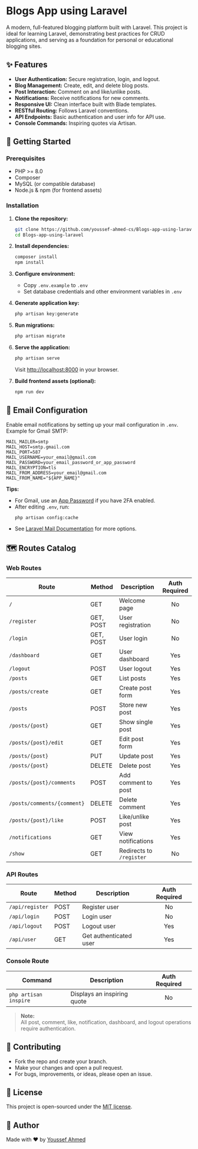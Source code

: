 # Blogs App using Laravel

A modern, full-featured blogging platform built with Laravel. This project is ideal for learning Laravel, demonstrating
best practices for CRUD applications, and serving as a foundation for personal or educational blogging sites.

## ✨ Features

- **User Authentication:** Secure registration, login, and logout.
- **Blog Management:** Create, edit, and delete blog posts.
- **Post Interaction:** Comment on and like/unlike posts.
- **Notifications:** Receive notifications for new comments.
- **Responsive UI:** Clean interface built with Blade templates.
- **RESTful Routing:** Follows Laravel conventions.
- **API Endpoints:** Basic authentication and user info for API use.
- **Console Commands:** Inspiring quotes via Artisan.

## 🚀 Getting Started

### Prerequisites

- PHP >= 8.0
- Composer
- MySQL (or compatible database)
- Node.js & npm (for frontend assets)

### Installation

1. **Clone the repository:**
   ```bash
   git clone https://github.com/youssef-ahmed-cs/Blogs-app-using-laravel.git
   cd Blogs-app-using-laravel
   ```

2. **Install dependencies:**
   ```bash
   composer install
   npm install
   ```

3. **Configure environment:**
    - Copy `.env.example` to `.env`
    - Set database credentials and other environment variables in `.env`

4. **Generate application key:**
   ```bash
   php artisan key:generate
   ```

5. **Run migrations:**
   ```bash
   php artisan migrate
   ```

6. **Serve the application:**
   ```bash
   php artisan serve
   ```
   Visit [http://localhost:8000](http://localhost:8000) in your browser.

7. **Build frontend assets (optional):**
   ```bash
   npm run dev
   ```

## 📧 Email Configuration

Enable email notifications by setting up your mail configuration in `.env`. Example for Gmail SMTP:

```env
MAIL_MAILER=smtp
MAIL_HOST=smtp.gmail.com
MAIL_PORT=587
MAIL_USERNAME=your_email@gmail.com
MAIL_PASSWORD=your_email_password_or_app_password
MAIL_ENCRYPTION=tls
MAIL_FROM_ADDRESS=your_email@gmail.com
MAIL_FROM_NAME="${APP_NAME}"
```

**Tips:**

- For Gmail, use an [App Password](https://support.google.com/accounts/answer/185833) if you have 2FA enabled.
- After editing `.env`, run:
  ```bash
  php artisan config:cache
  ```
- See [Laravel Mail Documentation](https://laravel.com/docs/mail) for more options.

## 🗺️ Routes Catalog

### Web Routes

| Route                       | Method    | Description              | Auth Required |
|-----------------------------|-----------|--------------------------|:-------------:|
| `/`                         | GET       | Welcome page             |      No       |
| `/register`                 | GET, POST | User registration        |      No       |
| `/login`                    | GET, POST | User login               |      No       |
| `/dashboard`                | GET       | User dashboard           |      Yes      |
| `/logout`                   | POST      | User logout              |      Yes      |
| `/posts`                    | GET       | List posts               |      Yes      |
| `/posts/create`             | GET       | Create post form         |      Yes      |
| `/posts`                    | POST      | Store new post           |      Yes      |
| `/posts/{post}`             | GET       | Show single post         |      Yes      |
| `/posts/{post}/edit`        | GET       | Edit post form           |      Yes      |
| `/posts/{post}`             | PUT       | Update post              |      Yes      |
| `/posts/{post}`             | DELETE    | Delete post              |      Yes      |
| `/posts/{post}/comments`    | POST      | Add comment to post      |      Yes      |
| `/posts/comments/{comment}` | DELETE    | Delete comment           |      Yes      |
| `/posts/{post}/like`        | POST      | Like/unlike post         |      Yes      |
| `/notifications`            | GET       | View notifications       |      Yes      |
| `/show`                     | GET       | Redirects to `/register` |      No       |

### API Routes

| Route           | Method | Description            | Auth Required |
|-----------------|--------|------------------------|:-------------:|
| `/api/register` | POST   | Register user          |      No       |
| `/api/login`    | POST   | Login user             |      No       |
| `/api/logout`   | POST   | Logout user            |      Yes      |
| `/api/user`     | GET    | Get authenticated user |      Yes      |

### Console Route

| Command               | Description                 | Auth Required |
|-----------------------|-----------------------------|:-------------:|
| `php artisan inspire` | Displays an inspiring quote |      No       |

> **Note:**  
> All post, comment, like, notification, dashboard, and logout operations require authentication.

## 🤝 Contributing

- Fork the repo and create your branch.
- Make your changes and open a pull request.
- For bugs, improvements, or ideas, please open an issue.

## 📄 License

This project is open-sourced under the [MIT license](https://opensource.org/licenses/MIT).

## 👤 Author

Made with ❤️ by [Youssef Ahmed](https://github.com/youssef-ahmed-cs)
